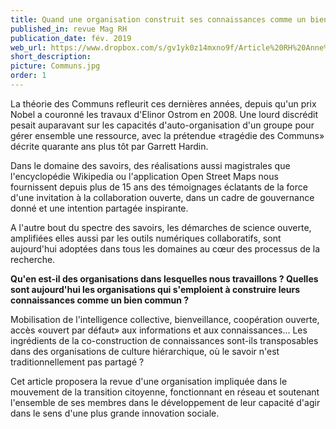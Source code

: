 ```yaml
---
title: Quand une organisation construit ses connaissances comme un bien commun
published_in: revue Mag RH
publication_date: fév. 2019
web_url: https://www.dropbox.com/s/gv1yk0z14mxno9f/Article%20RH%20Anne%20Lech%C3%AAne%206%20nov%202018.pdf?dl=0
short_description: 
picture: Communs.jpg
order: 1
---
```


La théorie des Communs refleurit ces dernières années, depuis qu'un prix Nobel a couronné les travaux d'Elinor Ostrom en 2008. Une lourd discrédit pesait auparavant sur les capacités d'auto-organisation d'un groupe pour gérer ensemble une ressource, avec la prétendue «tragédie des Communs» décrite quarante ans plus tôt par Garrett Hardin.

Dans le domaine des savoirs, des réalisations aussi magistrales que l'encyclopédie Wikipedia ou l'application Open Street Maps nous fournissent depuis plus de 15 ans des témoignages éclatants de la force d'une invitation à la collaboration ouverte, dans un cadre de gouvernance donné et une intention partagée inspirante. 

A l'autre bout du spectre des savoirs, les démarches de science ouverte, amplifiées elles aussi par les outils numériques collaboratifs, sont aujourd'hui adoptées  dans tous les domaines au cœur des processus de la recherche.

**Qu'en est-il des organisations dans lesquelles nous travaillons ? Quelles sont aujourd'hui les organisations qui s'emploient à construire leurs connaissances comme un bien commun ?**

Mobilisation de l'intelligence collective, bienveillance, coopération ouverte, accès «ouvert par défaut» aux informations et aux connaissances... Les ingrédients de la co-construction de connaissances sont-ils transposables dans des organisations de culture hiérarchique, où le savoir n'est traditionnellement pas partagé ?

Cet article proposera la revue d'une organisation impliquée dans le mouvement de la transition citoyenne, fonctionnant en réseau et soutenant l'ensemble de ses membres dans le développement de leur capacité d'agir dans le sens d'une plus grande innovation sociale.
